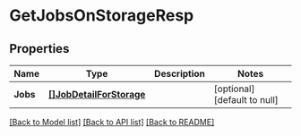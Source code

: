 # GetJobsOnStorageResp

## Properties
Name | Type | Description | Notes
------------ | ------------- | ------------- | -------------
**Jobs** | [**[]JobDetailForStorage**](JobDetailForStorage.md) |  | [optional] [default to null]

[[Back to Model list]](../README.md#documentation-for-models) [[Back to API list]](../README.md#documentation-for-api-endpoints) [[Back to README]](../README.md)

